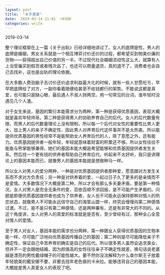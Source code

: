 ```yaml
---
layout: post
title:  "关于真爱"
date:  2019-03-14 21:01  +0300
categories: write
---
```


2019-03-14

整个理论框架在上一篇《关于出轨》已经详细地讲过了。女人的底牌是性，男人的底牌是婚姻，男女关系就是一个相互博弈讨价还价的过程，都希望买到物美价廉的货物——获得超出自己价值的另一半。不过现代社会婚姻流动性这么大，就算有人上当受骗买到假货或者残次品了，也还可以商量退货，真的退不了，消费者也会自己去找补，这也是出轨的理论依据。

在大多数人费劲脑子去讨价还价追求利益最大化的时候，就有一些人甘愿吃亏，早早把底牌给了对方，一副你看着随便给甚至不给钱都行的架势。不能说这都是真爱，也可能只是缺心眼，最后遇人不淑人财两空。用一句常见的台词，谁年轻时没遇见几个人渣。

对于女生来说，基因的繁衍本能需求分为两种，第一种是获得优质基因，表现大概就是喜欢年轻帅哥。第二种是获得男人的协助养育自己的后代。女人的后代数量有限，而男人的后代数量理论上没有限制，所以每一个后代对女性的重要性比男人更大，加上男人的亲子不确定性，因此男人对养育后代这件事并不是太热衷。所以能提供优质基因的男性经常不是能帮助女人养育后代的人，除了意愿之外，还有能力。优质基因提供者一般年轻，年轻就意味着财富的积累还不够。所以女性往往不能鱼与熊掌能够兼得，她们的基因本能大概是希望能够和优质基因提供者发生关系，然后找一个更有钱的供养者帮助自己养育后代。听起来不太好听，我只是讲理论上的基因本能而已，就像男人的基因本能就是想做种马一样。

所以女人对男人的爱分两种，一种是对优质基因提供者那种爱，愿意跟对方发生关系而不求对方负责任；另一种是对供养着的爱，一起过日子久了更多的是亲情而不是爱情。大多数情况下大概是第二种，所以才会有那么多夫妻矛盾，要是第一种情况，女人对男人是完全无条件的爱，百依百顺不求回报，是不可能产生矛盾的。问题是即便优质基因提供者也成为了供养者，女人也不可能永远保持那种对情人的热恋状态，就像男人不可能永远信守自己的海誓山盟一样，终究会慢慢向第二种感情过渡。不过，是不是只有第二种感情，还是两种兼有，还是有非常大的不同的。从这个角度讲，女人对男人的真爱的标准就是是否有，至少曾经有过，那种全心全意对情人的爱情。

至于男人对女人，基因本能的需求也分两种，第一种跟女人获得优质基因的生物本能一样，尽可能广泛地向优质基因传播自己的基因；第二种则是尽可能降低亲子不确定性，保证自己辛苦养育的确实是自己的后代。所以很多男人虽然会追求美女，但并不一定会跟她结婚，因为颜值高的女性往往亲子不确定性就差，换句话说老婆越是漂亮的男性戴绿帽子的可能性越大。要不然你没法解释为什么查尔斯王子放着年轻貌美的戴安娜不要，非要去找年老色衰的卡米拉。能够违背自己的基因本能，大概就是男人真爱女人的表现了吧。

<!--end-->

